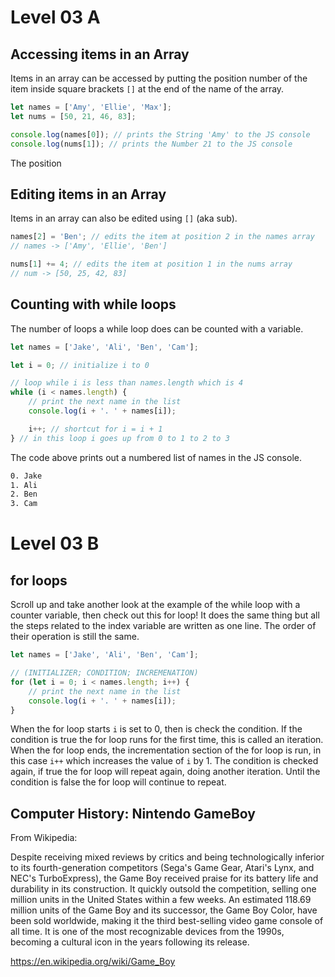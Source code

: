 # Level 03 A

## Accessing items in an Array

Items in an array can be accessed by putting the position number of the item inside square brackets `[]` at the end of the name of the array.

```js
let names = ['Amy', 'Ellie', 'Max'];
let nums = [50, 21, 46, 83];

console.log(names[0]); // prints the String 'Amy' to the JS console
console.log(nums[1]); // prints the Number 21 to the JS console
```

The position

## Editing items in an Array

Items in an array can also be edited using `[]` (aka sub).

```js
names[2] = 'Ben'; // edits the item at position 2 in the names array
// names -> ['Amy', 'Ellie', 'Ben']

nums[1] += 4; // edits the item at position 1 in the nums array
// num -> [50, 25, 42, 83]
```

## Counting with while loops

The number of loops a while loop does can be counted with a variable.

```js
let names = ['Jake', 'Ali', 'Ben', 'Cam'];

let i = 0; // initialize i to 0

// loop while i is less than names.length which is 4
while (i < names.length) {
	// print the next name in the list
	console.log(i + '. ' + names[i]);

	i++; // shortcut for i = i + 1
} // in this loop i goes up from 0 to 1 to 2 to 3
```

The code above prints out a numbered list of names in the JS console.

```txt
0. Jake
1. Ali
2. Ben
3. Cam
```

# Level 03 B

## for loops

Scroll up and take another look at the example of the while loop with a counter variable, then check out this for loop! It does the same thing but all the steps related to the index variable are written as one line. The order of their operation is still the same.

```js
let names = ['Jake', 'Ali', 'Ben', 'Cam'];

// (INITIALIZER; CONDITION; INCREMENATION)
for (let i = 0; i < names.length; i++) {
	// print the next name in the list
	console.log(i + '. ' + names[i]);
}
```

When the for loop starts `i` is set to 0, then is check the condition. If the condition is true the for loop runs for the first time, this is called an iteration. When the for loop ends, the incrementation section of the for loop is run, in this case `i++` which increases the value of `i` by 1. The condition is checked again, if true the for loop will repeat again, doing another iteration. Until the condition is false the for loop will continue to repeat.

## Computer History: Nintendo GameBoy

From Wikipedia:

Despite receiving mixed reviews by critics and being technologically inferior to its fourth-generation competitors (Sega's Game Gear, Atari's Lynx, and NEC's TurboExpress), the Game Boy received praise for its battery life and durability in its construction. It quickly outsold the competition, selling one million units in the United States within a few weeks. An estimated 118.69 million units of the Game Boy and its successor, the Game Boy Color, have been sold worldwide, making it the third best-selling video game console of all time. It is one of the most recognizable devices from the 1990s, becoming a cultural icon in the years following its release.

https://en.wikipedia.org/wiki/Game_Boy
